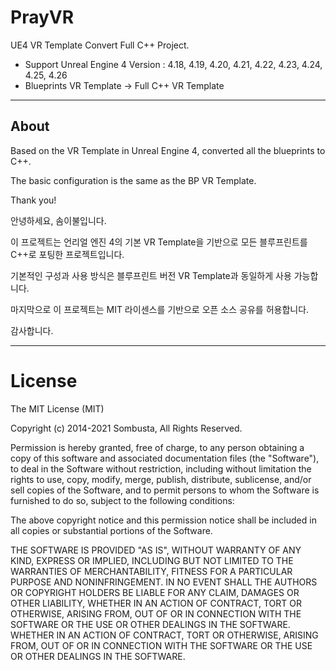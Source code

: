 # PrayVR
UE4 VR Template Convert Full C++ Project.

- Support Unreal Engine 4 Version : 4.18, 4.19, 4.20, 4.21, 4.22, 4.23, 4.24, 4.25, 4.26 
- Blueprints VR Template -> Full C++ VR Template

---------------------

## About

Based on the VR Template in Unreal Engine 4, converted all the blueprints to C++.

The basic configuration is the same as the BP VR Template.

Thank you!

안녕하세요, 솜이불입니다.

이 프로젝트는 언리얼 엔진 4의 기본 VR Template을 기반으로 모든 블루프린트를 C++로 포팅한 프로젝트입니다.

기본적인 구성과 사용 방식은 블루프린트 버전 VR Template과 동일하게 사용 가능합니다. 

마지막으로 이 프로젝트는 MIT 라이센스를 기반으로 오픈 소스 공유를 허용합니다.

감사합니다.

---------------------

# License

<MIT License>

The MIT License (MIT)

Copyright (c) 2014-2021 Sombusta, All Rights Reserved.

Permission is hereby granted, free of charge, to any person obtaining a copy of this software and associated documentation files (the "Software"), to deal in the Software without restriction, including without limitation the rights to use, copy, modify, merge, publish, distribute, sublicense, and/or sell copies of the Software, and to permit persons to whom the Software is furnished to do so, subject to the following conditions:

The above copyright notice and this permission notice shall be included in all copies or substantial portions of the Software.

THE SOFTWARE IS PROVIDED "AS IS", WITHOUT WARRANTY OF ANY KIND, EXPRESS OR IMPLIED, INCLUDING BUT NOT LIMITED TO THE WARRANTIES OF MERCHANTABILITY, FITNESS FOR A PARTICULAR PURPOSE AND NONINFRINGEMENT. IN NO EVENT SHALL THE AUTHORS OR COPYRIGHT HOLDERS BE LIABLE FOR ANY CLAIM, DAMAGES OR OTHER LIABILITY, WHETHER IN AN ACTION OF CONTRACT, TORT OR OTHERWISE, ARISING FROM, OUT OF OR IN CONNECTION WITH THE SOFTWARE OR THE USE OR OTHER DEALINGS IN THE SOFTWARE.
WHETHER IN AN ACTION OF CONTRACT, TORT OR OTHERWISE, ARISING
FROM, OUT OF OR IN CONNECTION WITH THE SOFTWARE OR THE USE OR
OTHER DEALINGS IN THE SOFTWARE.

